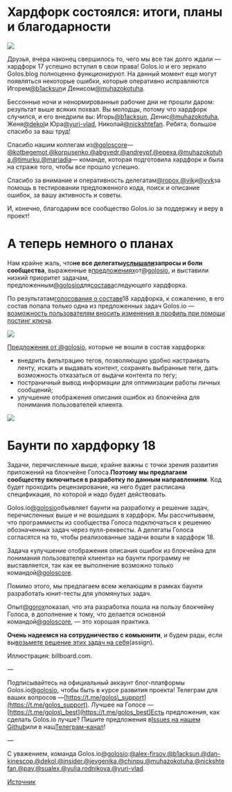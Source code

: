 # Хардфорк состоялся: итоги, планы и благодарности

![](https://images.golos.io/DQmQeJsCndS2BW7hMSNc4RTuzp7VVnTxCiBuCMLwknQELUn/victory-2017-billboard-1548.jpg)

Друзья, вчера наконец свершилось то, чего мы все так долго ждали — хардфорк 17 успешно вступил в свои права! Golos.io и его зеркало Golos.blog полноценно функционируют. На данный момент еще могут появляться некоторые ошибки, которые оперативно исправляются Игорем[@b1acksun](https://golos.io/@b1acksun)и Денисом[@muhazokotuha](https://golos.io/@muhazokotuha).

Бессонные ночи и ненормированные рабочие дни не прошли даром: результат выше всяких похвал. Вы молодцы, потому что хардфорк случился, и его внедрили вы: Игорь[@b1acksun](https://golos.io/@b1acksun), Денис[@muhazokotuha](https://golos.io/@muhazokotuha), Женя[@dekol](https://golos.io/@dekol)и Юра[@yuri-vlad](https://golos.io/@yuri-vlad), Николай[@nickshtefan](https://golos.io/@nickshtefan). Ребята, большое спасибо за ваш труд!

Спасибо нашим коллегам из[@goloscore](https://golos.io/@goloscore)—[@kotbegemot](https://golos.io/@kotbegemot),[@korpusenko](https://golos.io/@korpusenko),[@abgvedr](https://golos.io/@abgvedr),[@andreypf](https://golos.io/@andreypf),[@epexa](https://golos.io/@epexa),[@muhazokotuha](https://golos.io/@muhazokotuha),[@timurku](https://golos.io/@timurku),[@mariadia](https://golos.io/@mariadia)— команде, которая подготовила хардфорк и была на страже того, чтобы все прошло успешно.

Спасибо за внимание и оперативность делегатам[@ropox](https://golos.io/@ropox),[@vik](https://golos.io/@vik)и[@vvk](https://golos.io/@vvk)за помощь в тестировании предложенного кода, поиск и описание ошибок, за вашу активность и советы.

И, конечно, благодарим все сообщество Golos.io за поддержку и веру в проект!

# А теперь немного о планах

Нам крайне жаль, что**не все делегаты**[**услышали**](https://docs.google.com/spreadsheets/d/1NyHHTfpS24A7oaro1xJ1KisCvf4V9KZdoape1bY9rXA/edit#gid=0)**запросы и боли сообщества**, выраженные в[предложениях](https://golos.io/golosio/@golosio/golos-io-predlozheniya-po-soderzhaniyu-khardforkov-i-softforkov)от[@golosio](https://golos.io/@golosio), и выставили низкий приоритет задачам, предложенным[@golosio](https://golos.io/@golosio)для[состава](https://golos.io/ru--golos/@goloscore/novosti-golos-core-khardfork-17-prinyat-plany-na-khardfork-18)следующего хардфорка.  

По результатам[голосования о составе](https://golos.io/ru--golos/@goloscore/novosti-golos-core-rezultaty-vstrechi-v-discord-29-03-2018-golosovanie-za-funkcional-khf-18)18 хардфорка, к сожалению, в его состав попала только одна из предложенных задач Golos.io —[возможность пользователям вносить изменения в профиль при помощи постинг ключа](https://github.com/GolosChain/golos/issues/196). 

![](https://images.golos.io/DQmRqk6Px8RN9bkqyzvjJtS8dCr4ZZeFMU59AUhFB4kpEjv/%D0%A1%D0%BD%D0%B8%D0%BC%D0%BE%D0%BA%20%D1%8D%D0%BA%D1%80%D0%B0%D0%BD%D0%B0%202018-04-05%20%D0%B2%2018.13.25.png)

[Предложения от @golosio](https://golos.io/golosio/@golosio/golos-io-predlozheniya-po-soderzhaniyu-khardforkov-i-softforkov), которые не вошли в состав хардфорка:

* внедрить фильтрацию тегов, позволяющую удобно настраивать ленту, искать и выдавать контент, сохранять выбранные теги, дать возможность отказаться от выдачи контента по тегу;
* постраничный вывод информации для оптимизации работы личных сообщений;
* улучшение отображения описания ошибок из блокчейна для понимания пользователей клиента.

![](https://images.golos.io/DQmYCP87j5T6ycR7EFNAgYnicP564wjqtMnT7WLzbTQ8v3o/%D0%A1%D0%BD%D0%B8%D0%BC%D0%BE%D0%BA%20%D1%8D%D0%BA%D1%80%D0%B0%D0%BD%D0%B0%202018-04-05%20%D0%B2%2018.13.10.png)

# Баунти по хардфорку 18

Задачи, перечисленные выше, крайне важны с точки зрения развития приложений на блокчейне Голоса.**Поэтому мы предлагаем сообществу включиться в разработку по данным направлениям**. Код будет проходить рецензирование, на него будет расписана спецификация, по которой и надо будет действовать.

Golos.io[@golosio](https://golos.io/@golosio)объявляет баунти на разработку и решение задач, перечисленных выше и не вошедших в хардфорк. Мы рассчитываем, что программисты из сообщества Голоса подключаться к решению обозначенных задач через пулл-реквесты. А делегаты Голоса согласятся на то, чтобы реализованные задачи вошли в хардфорк 18.

Задача «улучшение отображения описания ошибок из блокчейна для понимания пользователей клиента» на баунти программу не выставляется, так как ее выполнение возможно только командой[@goloscore](https://golos.io/@goloscore).

Помимо этого, мы предлагаем всем желающим в рамках баунти разработать юнит-тесты для упомянутых задач.

Опыт[@gorox](https://golos.io/@gorox)показал, что эта разработка пошла на пользу блокчейну Голоса, в дополнение к тому, что делается основной командой[@goloscore](https://golos.io/@goloscore), — это хорошая практика. 

**Очень надеемся на сотрудничество с комьюнити**, и будем рады, если вы[возьмете решение этих задач на себя](https://github.com/GolosChain/advances/issues)\(assign\).

Иллюстрация: billboard.com.

—

Подписывайтесь на официальный аккаунт блог-платформы Golos.io[@golosio](https://golos.io/@golosio), чтобы быть в курсе развития проекта! Телеграм для ваших вопросов —[https://t.me/golos\_support](https://t.me/golos_support). Лучшее на Голосе —[https://t.me/golos\_best](https://t.me/golos_best)Есть предложения, как сделать Golos.io лучше? Пишите предложения в[Issues на нашем Github](https://github.com/GolosChain/tolstoy/)или в наш[Телеграм-канал](https://t.me/golos_support)!

—

С уважением, команда Golos.io[@golosio](https://golos.io/@golosio):[@alex-firsov](https://golos.io/@alex-firsov),[@b1acksun](https://golos.io/@b1acksun),[@dan-kinescop](https://golos.io/@dan-kinescop),[@dekol](https://golos.io/@dekol),[@insider](https://golos.io/@insider),[@jevgenika](https://golos.io/@jevgenika),[@chinpu](https://golos.io/@chinpu),[@muhazokotuha](https://golos.io/@muhazokotuha),[@nickshtefan](https://golos.io/@nickshtefan),[@pav](https://golos.io/@pav),[@sualex](https://golos.io/@sualex),[@yulia.rodnikova](https://golos.io/@yulia.rodnikova),[@yuri-vlad](https://golos.io/@yuri-vlad).



[Источник](https://golos.io/golosio/@golosio/khardfork-sostoyalsya-itogi-plany-i-blagodarnosti)



